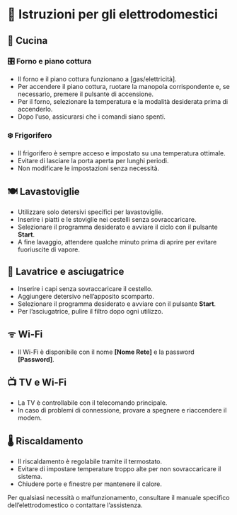 # 🔌 Istruzioni per gli elettrodomestici

## 🍳 Cucina

### 🎛️ Forno e piano cottura

- Il forno e il piano cottura funzionano a [gas/elettricità].
- Per accendere il piano cottura, ruotare la manopola corrispondente e, se necessario, premere il pulsante di accensione.
- Per il forno, selezionare la temperatura e la modalità desiderata prima di accenderlo.
- Dopo l’uso, assicurarsi che i comandi siano spenti.

### ❄️ Frigorifero

- Il frigorifero è sempre acceso e impostato su una temperatura ottimale.
- Evitare di lasciare la porta aperta per lunghi periodi.
- Non modificare le impostazioni senza necessità.

## 🍽️ Lavastoviglie

- Utilizzare solo detersivi specifici per lavastoviglie.
- Inserire i piatti e le stoviglie nei cestelli senza sovraccaricare.
- Selezionare il programma desiderato e avviare il ciclo con il pulsante **Start**.
- A fine lavaggio, attendere qualche minuto prima di aprire per evitare fuoriuscite di vapore.

## 👕 Lavatrice e asciugatrice

- Inserire i capi senza sovraccaricare il cestello.
- Aggiungere detersivo nell’apposito scomparto.
- Selezionare il programma desiderato e avviare con il pulsante **Start**.
- Per l’asciugatrice, pulire il filtro dopo ogni utilizzo.

## ᯤ Wi-Fi

- Il Wi-Fi è disponibile con il nome **[Nome Rete]** e la password **[Password]**.

## 📺 TV e Wi-Fi

- La TV è controllabile con il telecomando principale.
- In caso di problemi di connessione, provare a spegnere e riaccendere il modem.

## 🌡️ Riscaldamento

- Il riscaldamento è regolabile tramite il termostato.
- Evitare di impostare temperature troppo alte per non sovraccaricare il sistema.
- Chiudere porte e finestre per mantenere il calore.

Per qualsiasi necessità o malfunzionamento, consultare il manuale specifico dell’elettrodomestico o contattare l’assistenza.
